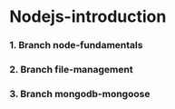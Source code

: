 # Nodejs-introduction

### 1. Branch node-fundamentals

### 2. Branch file-management

### 3. Branch mongodb-mongoose
